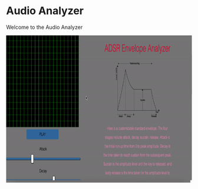 # Audio Analyzer

Welcome to the Audio Analyzer 



<img src="https://github.com/jvioladevelops/Audio-Analyzer/blob/master/public/images/audioAnalyzergif.gif" width="700" height="400">
